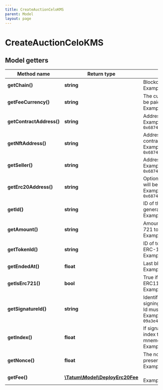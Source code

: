 ```yaml
---
title: CreateAuctionCeloKMS
parent: Model
layout: page
---
```


# CreateAuctionCeloKMS

## Model getters

Method name | Return type | Description | Notes
------------ | ------------- | ------------- | -------------
**getChain()** | **string** | Blockchain to work with. <br>Example: `CELO` |
**getFeeCurrency()** | **string** | The currency in which the transaction fee will be paid <br>Example: `null` |
**getContractAddress()** | **string** | Address of the auction smart contract. <br>Example: `0x687422eEA2cB73B5d3e242bA5456b782919AFc85` |
**getNftAddress()** | **string** | Address of the NFT asset to sell smart contract. <br>Example: `0x687422eEA2cB73B5d3e242bA5456b782919AFc85` |
**getSeller()** | **string** | Address of the seller of the NFT asset. <br>Example: `0x687422eEA2cB73B5d3e242bA5456b782919AFc85` |
**getErc20Address()** | **string** | Optional address of the ERC20 token, which will be used as a selling currency of the NFT. <br>Example: `0x687422eEA2cB73B5d3e242bA5456b782919AFc85` | [optional]
**getId()** | **string** | ID of the auction. It's up to the developer to generate unique ID <br>Example: `null` |
**getAmount()** | **string** | Amount of the assets to be sent. For ERC-721 tokens, enter 1. <br>Example: `1` | [optional]
**getTokenId()** | **string** | ID of token, if transaction is for ERC-721 or ERC-1155. <br>Example: `100000` |
**getEndedAt()** | **float** | Last block, where auction accepts bids. <br>Example: `100000` |
**getIsErc721()** | **bool** | True if asset is NFT of type ERC721, false if ERC1155. <br>Example: `true` |
**getSignatureId()** | **string** | Identifier of the private key associated in signing application. Private key, or signature Id must be present. <br>Example: `26d3883e-4e17-48b3-a0ee-09a3e484ac83` |
**getIndex()** | **float** | If signatureId is mnemonic-based, this is the index to the specific address from that mnemonic. <br>Example: `null` | [optional]
**getNonce()** | **float** | The nonce to be set to the transaction; if not present, the last known nonce will be used <br>Example: `1` | [optional]
**getFee()** | [**\Tatum\Model\DeployErc20Fee**](../DeployErc20Fee) |  <br>Example: `null` | [optional]

